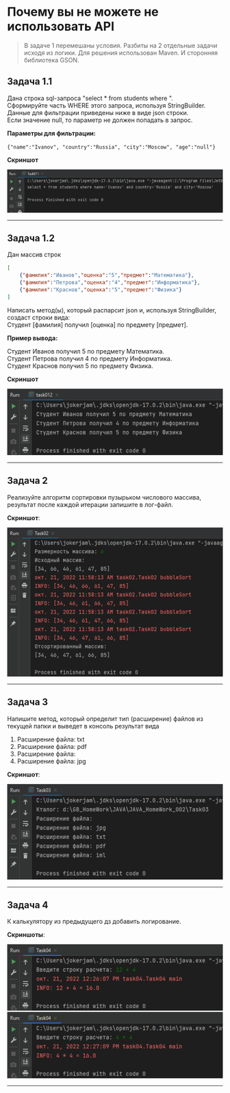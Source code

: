 # Почему вы не можете не использовать API

> В задаче 1 перемешаны условия. Разбиты на 2 отдельные задачи исходя из логики. Для решения использован Maven. И сторонняя библиотека GSON.

## Задача 1.1
Дана строка sql-запроса "select * from students where ". <br>
Сформируйте часть WHERE этого запроса, используя StringBuilder. Данные для фильтрации приведены ниже в виде json строки.<br>
Если значение null, то параметр не должен попадать в запрос.

**Параметры для фильтрации:**

`{"name":"Ivanov", "country":"Russia", "city":"Moscow", "age":"null"}`

**Скриншот**

!["Скрин 1-1"](/ScreenShots/task01_1_01.png "Screen 1")

---

## Задача 1.2

Дан массив строк

```json
[
    {"фамилия":"Иванов","оценка":"5","предмет":"Математика"},
    {"фамилия":"Петрова","оценка":"4","предмет":"Информатика"},
    {"фамилия":"Краснов","оценка":"5","предмет":"Физика"}
]
```

Написать метод(ы), который распарсит json и, используя StringBuilder, создаст строки вида: <br>
Студент [фамилия] получил [оценка] по предмету [предмет].

**Пример вывода:**

Студент Иванов получил 5 по предмету Математика.<br>
Студент Петрова получил 4 по предмету Информатика.<br>
Студент Краснов получил 5 по предмету Физика.

**Скриншот**

!["Скрин 1-2"](/ScreenShots/task_01_2_01.png "Screen 1")

---

## Задача 2

Реализуйте алгоритм сортировки пузырьком числового массива, результат после каждой итерации запишите в лог-файл.

**Скриншот**:

!["Скрин 2"](ScreenShots/task02_01.png "Screenshot 1")

---

## Задача 3

Напишите метод, который определит тип (расширение) файлов из текущей папки и выведет в консоль результат вида

1. Расширение файла: txt
2. Расширение файла: pdf
3. Расширение файла:
4. Расширение файла: jpg

**Скриншот**:

!["Скрин 3"](/ScreenShots/task03_01.png "Screenshot 1")

---

## Задача 4

К калькулятору из предыдущего дз добавить логирование.

**Скриншоты**:

!["Скрин 4-1"](ScreenShots/task04_01.png "Screenshot 1")
!["Скрин 4-2"](ScreenShots/task04_02.png "Screenshot 2")

---